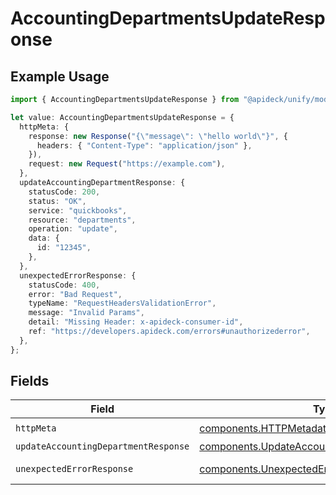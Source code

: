# AccountingDepartmentsUpdateResponse

## Example Usage

```typescript
import { AccountingDepartmentsUpdateResponse } from "@apideck/unify/models/operations";

let value: AccountingDepartmentsUpdateResponse = {
  httpMeta: {
    response: new Response("{\"message\": \"hello world\"}", {
      headers: { "Content-Type": "application/json" },
    }),
    request: new Request("https://example.com"),
  },
  updateAccountingDepartmentResponse: {
    statusCode: 200,
    status: "OK",
    service: "quickbooks",
    resource: "departments",
    operation: "update",
    data: {
      id: "12345",
    },
  },
  unexpectedErrorResponse: {
    statusCode: 400,
    error: "Bad Request",
    typeName: "RequestHeadersValidationError",
    message: "Invalid Params",
    detail: "Missing Header: x-apideck-consumer-id",
    ref: "https://developers.apideck.com/errors#unauthorizederror",
  },
};
```

## Fields

| Field                                                                                                          | Type                                                                                                           | Required                                                                                                       | Description                                                                                                    |
| -------------------------------------------------------------------------------------------------------------- | -------------------------------------------------------------------------------------------------------------- | -------------------------------------------------------------------------------------------------------------- | -------------------------------------------------------------------------------------------------------------- |
| `httpMeta`                                                                                                     | [components.HTTPMetadata](../../models/components/httpmetadata.md)                                             | :heavy_check_mark:                                                                                             | N/A                                                                                                            |
| `updateAccountingDepartmentResponse`                                                                           | [components.UpdateAccountingDepartmentResponse](../../models/components/updateaccountingdepartmentresponse.md) | :heavy_minus_sign:                                                                                             | Department                                                                                                     |
| `unexpectedErrorResponse`                                                                                      | [components.UnexpectedErrorResponse](../../models/components/unexpectederrorresponse.md)                       | :heavy_minus_sign:                                                                                             | Unexpected error                                                                                               |